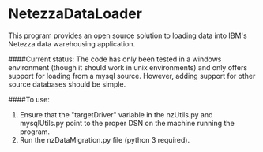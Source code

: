 # NetezzaDataLoader
This program provides an open source solution to loading data into IBM's Netezza data warehousing application. 


####Current status:
The code has only been tested in a windows environment (though it should work in unix environments) and only offers support for loading from a mysql source. However, adding support for other source databases should be simple.

####To use:
1. Ensure that the "targetDriver" variable in the nzUtils.py and mysqlUtils.py point to the proper DSN on the machine running the program. 
2. Run the nzDataMigration.py file (python 3 required).
